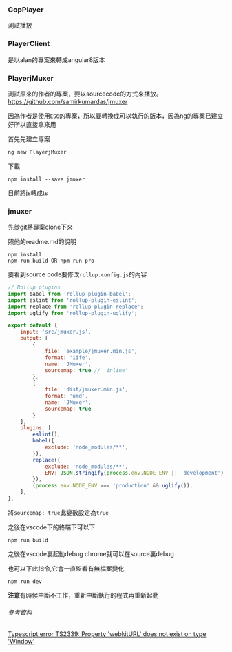 ### GopPlayer
測試播放

### PlayerClient
是以alan的專案來轉成angular8版本

### PlayerjMuxer

測試原來的作者的專案，要以sourcecode的方式來播放。<https://github.com/samirkumardas/jmuxer>

因為作者是使用`ES6`的專案，所以要轉換成可以執行的版本，因為ng的專案已建立好所以直接拿來用

首先先建立專案

```bash
ng new PlayerjMuxer
```

下載

```
npm install --save jmuxer
```

目前將js轉成ts

### jmuxer

先從git將專案clone下來

照他的readme.md的說明

```
npm install
npm run build OR npm run pro
```

要看到source code要修改`rollup.config.js`的內容

```javascript
// Rollup plugins
import babel from 'rollup-plugin-babel';
import eslint from 'rollup-plugin-eslint';
import replace from 'rollup-plugin-replace';
import uglify from 'rollup-plugin-uglify';

export default {
    input: 'src/jmuxer.js',
    output: [
        {
            file: 'example/jmuxer.min.js',
            format: 'iife',
            name: 'JMuxer',
            sourcemap: true // 'inline'
        },
        {
            file: 'dist/jmuxer.min.js',
            format: 'umd',
            name: 'JMuxer',
            sourcemap: true
        }
    ],
    plugins: [
        eslint(),
        babel({
            exclude: 'node_modules/**',
        }),
        replace({
            exclude: 'node_modules/**',
            ENV: JSON.stringify(process.env.NODE_ENV || 'development'),
        }),
        (process.env.NODE_ENV === 'production' && uglify()),
    ],
};
```

將`sourcemap: true`此變數設定為`true`

之後在vscode下的終端下可以下

```
npm run build
```

之後在vscode裏起動debug chrome就可以在source裏debug

也可以下此指令,它會一直監看有無檔案變化

```
npm run dev
```

**注意**有時候中斷不工作，重新中斷執行的程式再重新起動






###### 參考資料

[Typescript error TS2339: Property 'webkitURL' does not exist on type 'Window'
](https://stackoverflow.com/questions/38802171/typescript-error-ts2339-property-webkiturl-does-not-exist-on-type-window)
